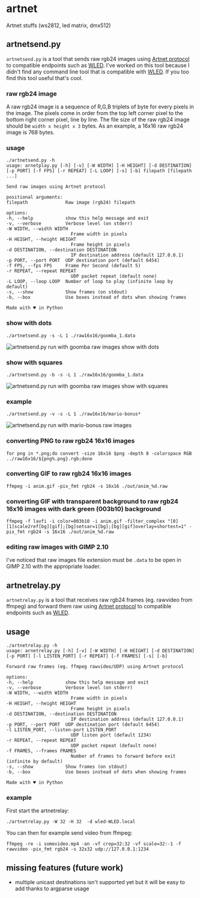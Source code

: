 # artnet
Artnet stuffs (ws2812, led matrix, dmx512)

## artnetsend.py 

`artnetsend.py` is a tool that sends raw rgb24 images using [Artnet protocol](https://en.wikipedia.org/wiki/Art-Net) to compatible endpoints such as [WLED](https://kno.wled.ge/). I've worked on this tool because I didn't find any command line tool that is compatible with [WLED](https://kno.wled.ge/). If you too find this tool useful that's cool.

### raw rgb24 image

A raw rgb24 image is a sequence of R,G,B triplets of byte for every pixels in the image. The pixels come in order from the top left corner pixel to the bottom right corner pixel, line by line.
The file size of the raw rgb24 image should be `width x height x 3` bytes. As an example, a 16x16 raw rgb24 image is 768 bytes.

### usage

    ./artnetsend.py -h
    usage: arnetplay.py [-h] [-v] [-W WIDTH] [-H HEIGHT] [-d DESTINATION] [-p PORT] [-f FPS] [-r REPEAT] [-L LOOP] [-s] [-b] filepath [filepath ...]

    Send raw images using Artnet protocol

    positional arguments:
    filepath              Raw image (rgb24) filepath

    options:
    -h, --help            show this help message and exit
    -v, --verbose         Verbose level (on stderr)
    -W WIDTH, --width WIDTH
                            Frame width in pixels
    -H HEIGHT, --height HEIGHT
                            Frame height in pixels
    -d DESTINATION, --destination DESTINATION
                            IP destination address (default 127.0.0.1)
    -p PORT, --port PORT  UDP destination port (default 6454)
    -f FPS, --fps FPS     Frame Per Second (default 5)
    -r REPEAT, --repeat REPEAT
                            UDP packet repeat (default none)
    -L LOOP, --loop LOOP  Number of loop to play (infinite loop by default)
    -s, --show            Show frames (on stdout)
    -b, --box             Use boxes instead of dots when showing frames

    Made with ♥ in Python

### show with dots

    ./artnetsend.py -s -L 1 ./raw16x16/goomba_1.data

![artnetsend.py run with goomba raw images show with dots](./pics/goomba-dot.png)

### show with squares

    ./artnetsend.py -b -s -L 1 ./raw16x16/goomba_1.data

![artnetsend.py run with goomba raw images show with squares](./pics/goomba-square.png)

### example

    ./artnetsend.py -v -s -L 1 ./raw16x16/mario-bonus*

![artnetsend.py run with mario-bonus raw images](./pics/mario-bonus-run.png)

### converting PNG to raw rgb24 16x16 images

    for png in *.png;do convert -size 16x16 $png -depth 8 -colorspace RGB ../raw16x16/${png%.png}.rgb;done

### converting GIF to raw rgb24 16x16 images

    ffmpeg -i anim.gif -pix_fmt rgb24 -s 16x16 ./out/anim_%d.raw

### converting GIF with transparent background to raw rgb24 16x16 images with dark green (003b10) background

    ffmpeg -f lavfi -i color=003b10 -i anim.gif -filter_complex "[0][1]scale2ref[bg][gif];[bg]setsar=1[bg];[bg][gif]overlay=shortest=1" -pix_fmt rgb24 -s 16x16 ./out/anim_%d.raw

### editing raw images with GIMP 2.10

I've noticed that raw images file extension must be `.data` to be open in GIMP 2.10 with the appropriate loader.

## artnetrelay.py

`artnetrelay.py` is a tool that receives raw rgb24 frames (eg. rawvideo from ffmpeg) and forward them raw using [Artnet protocol](https://en.wikipedia.org/wiki/Art-Net) to compatible endpoints such as [WLED](https://kno.wled.ge/).

## usage

    ./artnetrelay.py -h
    usage: arnetrelay.py [-h] [-v] [-W WIDTH] [-H HEIGHT] [-d DESTINATION] [-p PORT] [-l LISTEN_PORT] [-r REPEAT] [-f FRAMES] [-s] [-b]

    Forward raw frames (eg. ffmpeg rawvideo/UDP) using Artnet protocol

    options:
    -h, --help            show this help message and exit
    -v, --verbose         Verbose level (on stderr)
    -W WIDTH, --width WIDTH
                            Frame width in pixels
    -H HEIGHT, --height HEIGHT
                            Frame height in pixels
    -d DESTINATION, --destination DESTINATION
                            IP destination address (default 127.0.0.1)
    -p PORT, --port PORT  UDP destination port (default 6454)
    -l LISTEN_PORT, --listen-port LISTEN_PORT
                            UDP listen port (default 1234)
    -r REPEAT, --repeat REPEAT
                            UDP packet repeat (default none)
    -f FRAMES, --frames FRAMES
                            Number of frames to forward before exit (infinite by default)
    -s, --show            Show frames (on stdout)
    -b, --box             Use boxes instead of dots when showing frames

    Made with ♥ in Python

### example

First start the artnetrelay:

    ./artnetrelay.py -W 32 -H 32  -d wled-WLED.local

You can then for example send video from ffmpeg:

    ffmpeg -re -i somevideo.mp4 -an -vf crop=32:32 -vf scale=32:-1 -f rawvideo -pix_fmt rgb24 -s 32x32 udp://127.0.0.1:1234

## missing features (future work)

- multiple unicast destinations isn't supported yet but it will be easy to add thanks to argparse usage